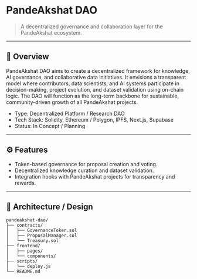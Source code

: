 # PandeAkshat DAO

> A decentralized governance and collaboration layer for the PandeAkshat ecosystem.

---

## 📘 Overview

PandeAkshat DAO aims to create a decentralized framework for knowledge, AI governance, and collaborative data initiatives. It envisions a transparent model where contributors, data scientists, and AI systems participate in decision-making, project evolution, and dataset validation using on-chain logic. The DAO will function as the long-term backbone for sustainable, community-driven growth of all PandeAkshat projects.

- Type: Decentralized Platform / Research DAO  
- Tech Stack: Solidity, Ethereum / Polygon, IPFS, Next.js, Supabase  
- Status: In Concept / Planning  

---

## ⚙️ Features

- Token-based governance for proposal creation and voting.  
- Decentralized knowledge curation and dataset validation.  
- Integration hooks with PandeAkshat projects for transparency and rewards.  

---

## 🧩 Architecture / Design

```text
pandeakshat-dao/
├── contracts/
│   ├── GovernanceToken.sol
│   ├── ProposalManager.sol
│   └── Treasury.sol
├── frontend/
│   ├── pages/
│   └── components/
├── scripts/
│   └── deploy.js
└── README.md
